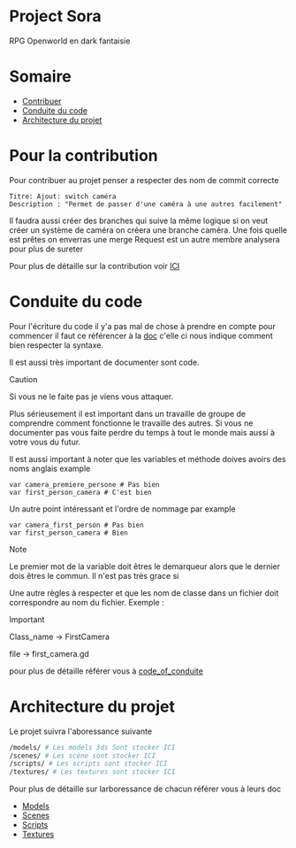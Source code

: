 # Project Sora
 RPG Openworld en dark fantaisie

# Somaire
- [Contribuer](#pour-la-contribution)
- [Conduite du code](#conduite-du-code)
- [Architecture du projet](#architecture-du-projet)

# Pour la contribution
Pour contribuer au projet penser a respecter des nom de commit correcte
```
Titre: Ajout: switch caméra
Description : "Permet de passer d'une caméra à une autres facilement"
```

Il faudra aussi créer des branches qui suive la même logique si on veut créer un système de caméra on créera une branche caméra. Une fois quelle est prêtes on enverras une merge Request est un autre membre analysera pour plus de sureter

Pour plus de détaille sur la contribution voir [ICI](CONTRIBUTING.md)

# Conduite du code
Pour l'écriture du code il y'a pas mal de chose à prendre en compte pour commencer il faut ce référencer à la [doc](https://docs.godotengine.org/fr/4.x/tutorials/scripting/gdscript/gdscript_styleguide.html) c'elle ci nous indique comment bien respecter la syntaxe. 

Il est aussi très important de documenter sont code.

> [!CAUTION] 
> Si vous ne le faite pas je viens vous attaquer.
  >
> Plus sérieusement il est important dans un travaille de groupe de comprendre comment fonctionne le travaille des autres.
> Si vous ne documenter pas vous faite perdre du temps à tout le monde mais aussi à votre vous du futur. 

Il est aussi important à noter que les variables et méthode doives avoirs des noms anglais example

```gdscript
var camera_premiere_persone # Pas bien
var first_person_camera # C'est bien
```

Un autre point intéressant et l'ordre de nommage par example
```gdscript
var camera_first_person # Pas bien
var first_person_camera # Bien
```

> [!NOTE]
> Le premier mot de la variable doit êtres le demarqueur alors que le dernier dois êtres le commun. Il n'est pas très grace si

Une autre règles à respecter et que les nom de classe dans un fichier doit correspondre au nom du fichier. Exemple : 

> [!IMPORTANT]
> Class_name -> FirstCamera
  >
> file -> first_camera.gd

pour plus de détaille référer vous à [code_of_conduite](code_of_conduct.md)

# Architecture du projet
Le projet suivra l'aboressance suivante
```sh
/models/ # Les models 3ds Sont stocker ICI
/scenes/ # Les scène sont stocker ICI
/scripts/ # Les scripts sont stocker ICI
/textures/ # Les textures sont stocker ICI
```

Pour plus de détaille sur larboressance de chacun référer vous à leurs doc

- [Models](Models/README.md)
- [Scenes](Scenes/README.md)
- [Scripts](Scripts/README.md)
- [Textures](Textures/README.md)